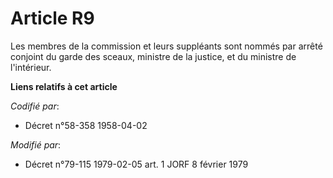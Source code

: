 # Article R9

Les membres de la commission et leurs suppléants sont nommés par arrêté conjoint du garde des sceaux, ministre de la justice,
et du ministre de l'intérieur.

**Liens relatifs à cet article**

_Codifié par_:

  - Décret n°58-358 1958-04-02

_Modifié par_:

  - Décret n°79-115 1979-02-05 art. 1 JORF 8 février 1979
